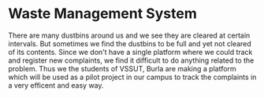 # Waste Management System
There are many dustbins around us and we see they are cleared at certain intervals. But sometimes we find the dustbins to be full and yet not cleared of its contents.
Since we don't have a single platform where we could track and register new complaints, we find it difficult to do anything related to the problem. Thus we the students of VSSUT, Burla are making a platform which will be used as a pilot project in our campus to track the complaints in a very efficent and easy way.


